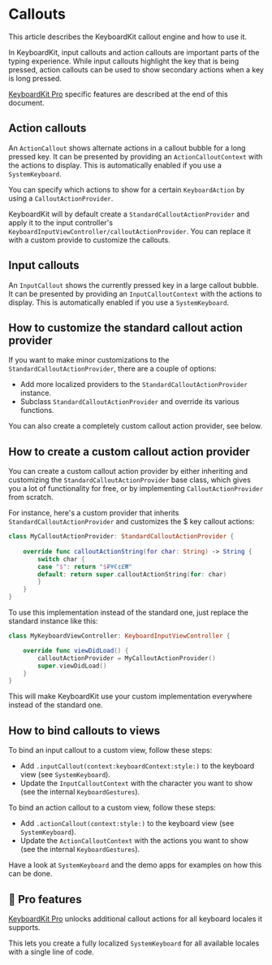 # Callouts

This article describes the KeyboardKit callout engine and how to use it.

In KeyboardKit, input callouts and action callouts are important parts of the typing experience. While input callouts highlight the key that is being pressed, action callouts can be used to show secondary actions when a key is long pressed.

[KeyboardKit Pro][Pro] specific features are described at the end of this document.



## Action callouts

An ``ActionCallout`` shows alternate actions in a callout bubble for a long pressed key. It can be presented by providing an ``ActionCalloutContext`` with the actions to display. This is automatically enabled if you use a ``SystemKeyboard``.

You can specify which actions to show for a certain ``KeyboardAction`` by using a ``CalloutActionProvider``. 

KeyboardKit will by default create a ``StandardCalloutActionProvider`` and apply it to the input controller's ``KeyboardInputViewController/calloutActionProvider``. You can replace it with a custom provide to customize the callouts.



## Input callouts

An ``InputCallout`` shows the currently pressed key in a large callout bubble. It can be presented by providing an ``InputCalloutContext`` with the actions to display. This is automatically enabled if you use a ``SystemKeyboard``.



## How to customize the standard callout action provider

If you want to make minor customizations to the ``StandardCalloutActionProvider``, there are a couple of options:

* Add more localized providers to the ``StandardCalloutActionProvider`` instance. 
* Subclass ``StandardCalloutActionProvider`` and override its various functions.

You can also create a completely custom callout action provider, see below.



## How to create a custom callout action provider

You can create a custom callout action provider by either inheriting and customizing the ``StandardCalloutActionProvider`` base class, which gives you a lot of functionality for free, or by implementing ``CalloutActionProvider`` from scratch.

For instance, here's a custom provider that inherits ``StandardCalloutActionProvider`` and customizes the $ key callout actions:

```swift
class MyCalloutActionProvider: StandardCalloutActionProvider {
    
    override func calloutActionString(for char: String) -> String {
        switch char {
        case "$": return "$₽¥€¢£₩"
        default: return super.calloutActionString(for: char)
        }
    }
}
```

To use this implementation instead of the standard one, just replace the standard instance like this:

```swift
class MyKeyboardViewController: KeyboardInputViewController {

    override func viewDidLoad() {
        calloutActionProvider = MyCalloutActionProvider()
        super.viewDidLoad()
    }
}
```

This will make KeyboardKit use your custom implementation everywhere instead of the standard one.



## How to bind callouts to views

To bind an input callout to a custom view, follow these steps:

* Add `.inputCallout(context:keyboardContext:style:)` to the keyboard view (see ``SystemKeyboard``).
* Update the ``InputCalloutContext`` with the character you want to show (see the internal `KeyboardGestures`). 

To bind an action callout to a custom view, follow these steps:

* Add `.actionCallout(context:style:)` to the keyboard view (see ``SystemKeyboard``).
* Update the ``ActionCalloutContext`` with the actions you want to show (see the internal `KeyboardGestures`).

Have a look at ``SystemKeyboard`` and the demo apps for examples on how this can be done.



## 👑 Pro features

[KeyboardKit Pro][Pro] unlocks additional callout actions for all keyboard locales it supports. 

This lets you create a fully localized ``SystemKeyboard`` for all available locales with a single line of code.



[Pro]: https://github.com/KeyboardKit/KeyboardKitPro
